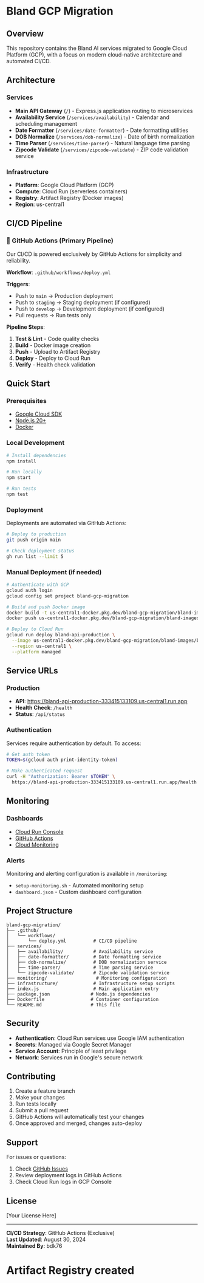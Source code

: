 # Bland GCP Migration

## Overview
This repository contains the Bland AI services migrated to Google Cloud Platform (GCP), with a focus on modern cloud-native architecture and automated CI/CD.

## Architecture

### Services
- **Main API Gateway** (`/`) - Express.js application routing to microservices
- **Availability Service** (`/services/availability`) - Calendar and scheduling management
- **Date Formatter** (`/services/date-formatter`) - Date formatting utilities
- **DOB Normalize** (`/services/dob-normalize`) - Date of birth normalization
- **Time Parser** (`/services/time-parser`) - Natural language time parsing
- **Zipcode Validate** (`/services/zipcode-validate`) - ZIP code validation service

### Infrastructure
- **Platform**: Google Cloud Platform (GCP)
- **Compute**: Cloud Run (serverless containers)
- **Registry**: Artifact Registry (Docker images)
- **Region**: us-central1

## CI/CD Pipeline

### 🚀 GitHub Actions (Primary Pipeline)
Our CI/CD is powered exclusively by GitHub Actions for simplicity and reliability.

**Workflow**: `.github/workflows/deploy.yml`

**Triggers**:
- Push to `main` → Production deployment
- Push to `staging` → Staging deployment (if configured)
- Push to `develop` → Development deployment (if configured)
- Pull requests → Run tests only

**Pipeline Steps**:
1. **Test & Lint** - Code quality checks
2. **Build** - Docker image creation
3. **Push** - Upload to Artifact Registry
4. **Deploy** - Deploy to Cloud Run
5. **Verify** - Health check validation

## Quick Start

### Prerequisites
- [Google Cloud SDK](https://cloud.google.com/sdk/docs/install)
- [Node.js 20+](https://nodejs.org/)
- [Docker](https://www.docker.com/get-started)

### Local Development
```bash
# Install dependencies
npm install

# Run locally
npm start

# Run tests
npm test
```

### Deployment
Deployments are automated via GitHub Actions:

```bash
# Deploy to production
git push origin main

# Check deployment status
gh run list --limit 5
```

### Manual Deployment (if needed)
```bash
# Authenticate with GCP
gcloud auth login
gcloud config set project bland-gcp-migration

# Build and push Docker image
docker build -t us-central1-docker.pkg.dev/bland-gcp-migration/bland-images/bland-api:latest .
docker push us-central1-docker.pkg.dev/bland-gcp-migration/bland-images/bland-api:latest

# Deploy to Cloud Run
gcloud run deploy bland-api-production \
  --image us-central1-docker.pkg.dev/bland-gcp-migration/bland-images/bland-api:latest \
  --region us-central1 \
  --platform managed
```

## Service URLs

### Production
- **API**: https://bland-api-production-333415133109.us-central1.run.app
- **Health Check**: `/health`
- **Status**: `/api/status`

### Authentication
Services require authentication by default. To access:

```bash
# Get auth token
TOKEN=$(gcloud auth print-identity-token)

# Make authenticated request
curl -H "Authorization: Bearer $TOKEN" \
  https://bland-api-production-333415133109.us-central1.run.app/health
```

## Monitoring

### Dashboards
- [Cloud Run Console](https://console.cloud.google.com/run?project=bland-gcp-migration)
- [GitHub Actions](https://github.com/bdk76/bland-gcp-migration/actions)
- [Cloud Monitoring](https://console.cloud.google.com/monitoring?project=bland-gcp-migration)

### Alerts
Monitoring and alerting configuration is available in `/monitoring`:
- `setup-monitoring.sh` - Automated monitoring setup
- `dashboard.json` - Custom dashboard configuration

## Project Structure

```
bland-gcp-migration/
├── .github/
│   └── workflows/
│       └── deploy.yml          # CI/CD pipeline
├── services/
│   ├── availability/           # Availability service
│   ├── date-formatter/         # Date formatting service
│   ├── dob-normalize/          # DOB normalization service
│   ├── time-parser/            # Time parsing service
│   └── zipcode-validate/       # Zipcode validation service
├── monitoring/                  # Monitoring configuration
├── infrastructure/             # Infrastructure setup scripts
├── index.js                    # Main application entry
├── package.json               # Node.js dependencies
├── Dockerfile                 # Container configuration
└── README.md                  # This file
```

## Security

- **Authentication**: Cloud Run services use Google IAM authentication
- **Secrets**: Managed via Google Secret Manager
- **Service Account**: Principle of least privilege
- **Network**: Services run in Google's secure network

## Contributing

1. Create a feature branch
2. Make your changes
3. Run tests locally
4. Submit a pull request
5. GitHub Actions will automatically test your changes
6. Once approved and merged, changes auto-deploy

## Support

For issues or questions:
1. Check [GitHub Issues](https://github.com/bdk76/bland-gcp-migration/issues)
2. Review deployment logs in GitHub Actions
3. Check Cloud Run logs in GCP Console

## License

[Your License Here]

---

**CI/CD Strategy**: GitHub Actions (Exclusive)  
**Last Updated**: August 30, 2024  
**Maintained By**: bdk76
# Artifact Registry created
